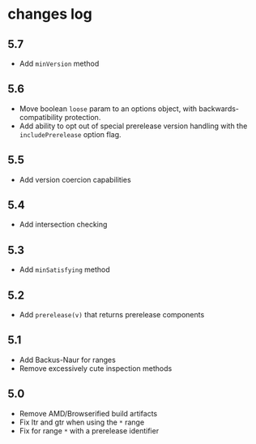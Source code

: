 # changes log

## 5.7

-   Add `minVersion` method

## 5.6

-   Move boolean `loose` param to an options object, with
    backwards-compatibility protection.
-   Add ability to opt out of special prerelease version handling with
    the `includePrerelease` option flag.

## 5.5

-   Add version coercion capabilities

## 5.4

-   Add intersection checking

## 5.3

-   Add `minSatisfying` method

## 5.2

-   Add `prerelease(v)` that returns prerelease components

## 5.1

-   Add Backus-Naur for ranges
-   Remove excessively cute inspection methods

## 5.0

-   Remove AMD/Browserified build artifacts
-   Fix ltr and gtr when using the `*` range
-   Fix for range `*` with a prerelease identifier
